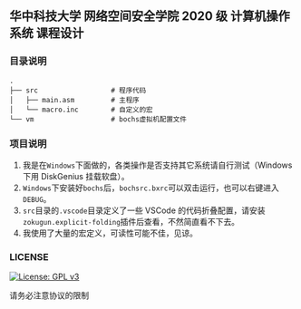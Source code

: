 ## 华中科技大学 网络空间安全学院 2020 级 计算机操作系统 课程设计

### 目录说明
```
.
├── src                  # 程序代码
│   ├── main.asm         # 主程序
│   └── macro.inc        # 自定义的宏
└── vm                   # bochs虚拟机配置文件
```

### 项目说明
1. 我是在`Windows`下面做的，各类操作是否支持其它系统请自行测试（Windows 下用 DiskGenius 挂载软盘）。
2. `Windows`下安装好`bochs`后，`bochsrc.bxrc`可以双击运行，也可以右键进入`DEBUG`。
3. `src`目录的`.vscode`目录定义了一些 VSCode 的代码折叠配置，请安装`zokugun.explicit-folding`插件后查看，不然简直看不下去。
4. 我使用了大量的宏定义，可读性可能不佳，见谅。

### LICENSE

[![License: GPL v3](https://img.shields.io/badge/License-GPLv3-blue.svg)](https://www.gnu.org/licenses/gpl-3.0)

请务必注意协议的限制